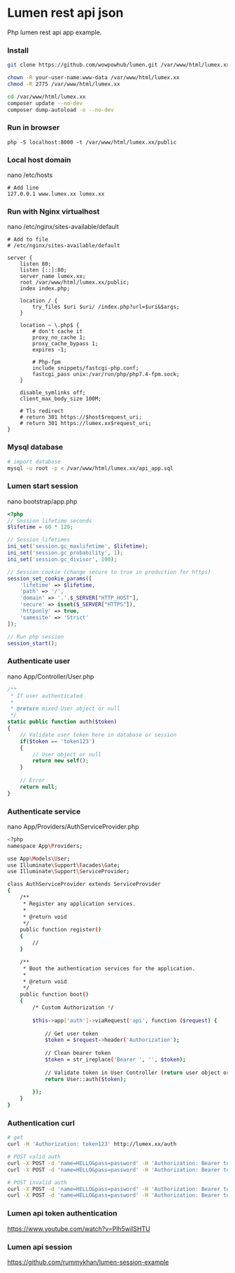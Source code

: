 # Lumen rest api json
Php lumen rest api app example.

### Install
```bash
git clone https://github.com/wowpowhub/lumen.git /var/www/html/lumex.xx

chown -R your-user-name:www-data /var/www/html/lumex.xx
chmod -R 2775 /var/www/html/lumex.xx

cd /var/www/html/lumex.xx
composer update --no-dev
composer dump-autoload -o --no-dev
```

### Run in browser
```
php -S localhost:8000 -t /var/www/html/lumex.xx/public
```

### Local host domain
nano /etc/hosts
```
# Add line
127.0.0.1 www.lumex.xx lumex.xx
```

### Run with Nginx virtualhost
nano /etc/nginx/sites-available/default
```
# Add to file
# /etc/nginx/sites-available/default

server {
    listen 80;
    listen [::]:80;
    server_name lumex.xx;
    root /var/www/html/lumex.xx/public;
    index index.php;

    location / {
        try_files $uri $uri/ /index.php?url=$uri&$args;
    }

    location ~ \.php$ {
        # don't cache it
        proxy_no_cache 1;
        proxy_cache_bypass 1;
        expires -1;

        # Php-fpm
        include snippets/fastcgi-php.conf;
        fastcgi_pass unix:/var/run/php/php7.4-fpm.sock;
    }

    disable_symlinks off;
    client_max_body_size 100M;

    # Tls redirect
    # return 301 https://$host$request_uri;
    # return 301 https://lumex.xx$request_uri;
}
```

### Mysql database
```sh
# import database
mysql -u root -p < /var/www/html/lumex.xx/api_app.sql
```

### Lumen start session
nano bootstrap/app.php
```php
<?php 
// Session lifetime seconds
$lifetime = 60 * 120;

// Session lifetimes
ini_set('session.gc_maxlifetime', $lifetime);
ini_set('session.gc_probability', 1);
ini_set('session.gc_divisor', 100);

// Session cookie (change secure to true in production for https)
session_set_cookie_params([
    'lifetime' => $lifetime,
    'path' => '/',
    'domain' => '.'.$_SERVER["HTTP_HOST"],
    'secure' => isset($_SERVER["HTTPS"]),
    'httponly' => true,
    'samesite' => 'Strict'
]);

// Run php session
session_start();
```

### Authenticate user
nano App/Controller/User.php
```php
/**
 * If user authenticated
 *
 * @return mixed User object or null
 */    
static public function auth($token) 
{        
    // Validate user token here in database or session
    if($token == 'token123') 
    {
        // User object or null
        return new self();
    }
    
    // Error
    return null;
}
```

### Authenticate service
nano App/Providers/AuthServiceProvider.php
```sh
<?php
namespace App\Providers;

use App\Models\User;
use Illuminate\Support\Facades\Gate;
use Illuminate\Support\ServiceProvider;

class AuthServiceProvider extends ServiceProvider
{
    /**
     * Register any application services.
     *
     * @return void
     */
    public function register()
    {
        //
    }

    /**
     * Boot the authentication services for the application.
     *
     * @return void
     */
    public function boot()
    {
        /* Custom Authorization */
        
        $this->app['auth']->viaRequest('api', function ($request) {
            
            // Get user token
            $token = $request->header('Authorization');
            
            // Clean bearer token
            $token = str_ireplace('Bearer ', '', $token);
            
            // Validate token in User Controller (return user object or null)
            return User::auth($token);
                        
        });
    }
}
```

### Authentication curl
```sh
# get
curl -H 'Authorization: token123' http://lumex.xx/auth

# POST valid auth
curl -X POST -d 'name=HELLO&pass=password' -H 'Authorization: Bearer token123' http://lumex.xx/panel
curl -X POST -d 'name=HELLO&pass=password' -H 'Authorization: Bearer token123' http://lumex.xx/panel/777

# POST invalid auth
curl -X POST -d 'name=HELLO&pass=password' -H 'Authorization: Bearer token12' http://lumex.xx/panel
curl -X POST -d 'name=HELLO&pass=password' -H 'Authorization: Bearer token12' http://lumex.xx/panel/888
```

### Lumen api token authentication
https://www.youtube.com/watch?v=Plh5wiISHTU

### Lumen api session
https://github.com/rummykhan/lumen-session-example
